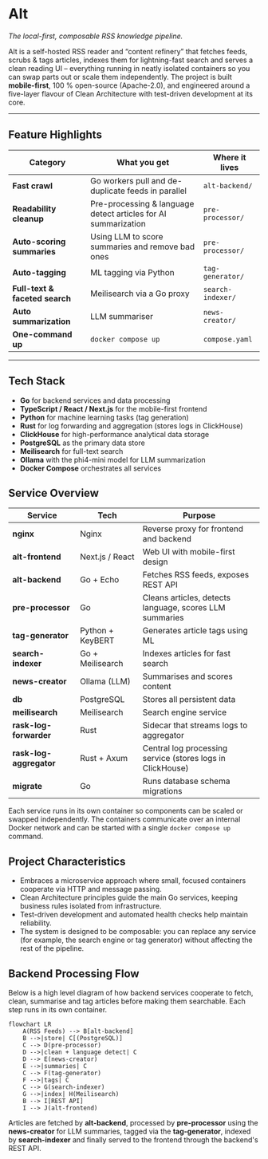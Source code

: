 # Alt

_The local-first, composable RSS knowledge pipeline._

Alt is a self-hosted RSS reader and “content refinery” that fetches feeds, scrubs & tags articles, indexes them for lightning-fast search and serves a clean reading UI – everything running in neatly isolated containers so you can swap parts out or scale them independently.
The project is built **mobile-first**, 100 % open-source (Apache-2.0), and engineered around a five-layer flavour of Clean Architecture with test-driven development at its core.

---

## Feature Highlights

| Category | What you get | Where it lives |
|----------|--------------|----------------|
| **Fast crawl** | Go workers pull and de-duplicate feeds in parallel | `alt-backend/` |
| **Readability cleanup** | Pre-processing & language detect articles for AI summarization | `pre-processor/` |
| **Auto-scoring summaries** | Using LLM to score summaries and remove bad ones | `pre-processor/` |
| **Auto-tagging** | ML tagging via Python | `tag-generator/` |
| **Full-text & faceted search** | Meilisearch via a Go proxy | `search-indexer/` |
| **Auto summarization** | LLM summariser | `news-creator/` |
| **One-command up** | `docker compose up` | `compose.yaml` |

---

## Tech Stack

- **Go** for backend services and data processing
- **TypeScript / React / Next.js** for the mobile-first frontend
- **Python** for machine learning tasks (tag generation)
- **Rust** for log forwarding and aggregation (stores logs in ClickHouse)
- **ClickHouse** for high-performance analytical data storage
- **PostgreSQL** as the primary data store
- **Meilisearch** for full-text search
- **Ollama** with the phi4-mini model for LLM summarization
- **Docker Compose** orchestrates all services

## Service Overview

| Service | Tech | Purpose |
|---------|------|---------|
| **nginx** | Nginx | Reverse proxy for frontend and backend |
| **alt-frontend** | Next.js / React | Web UI with mobile-first design |
| **alt-backend** | Go + Echo | Fetches RSS feeds, exposes REST API |
| **pre-processor** | Go | Cleans articles, detects language, scores LLM summaries |
| **tag-generator** | Python + KeyBERT | Generates article tags using ML |
| **search-indexer** | Go + Meilisearch | Indexes articles for fast search |
| **news-creator** | Ollama (LLM) | Summarises and scores content |
| **db** | PostgreSQL | Stores all persistent data |
| **meilisearch** | Meilisearch | Search engine service |
| **rask-log-forwarder** | Rust | Sidecar that streams logs to aggregator |
| **rask-log-aggregator** | Rust + Axum | Central log processing service (stores logs in ClickHouse) |
| **migrate** | Go | Runs database schema migrations |

Each service runs in its own container so components can be scaled or swapped independently. The containers communicate over an internal Docker network and can be started with a single `docker compose up` command.

## Project Characteristics

- Embraces a microservice approach where small, focused containers cooperate via HTTP and message passing.
- Clean Architecture principles guide the main Go services, keeping business rules isolated from infrastructure.
- Test-driven development and automated health checks help maintain reliability.
- The system is designed to be composable: you can replace any service (for example, the search engine or tag generator) without affecting the rest of the pipeline.

## Backend Processing Flow

Below is a high level diagram of how backend services cooperate to fetch, clean,
summarise and tag articles before making them searchable. Each step runs in its
own container.

```mermaid
flowchart LR
    A(RSS Feeds) --> B[alt-backend]
    B -->|store| C[(PostgreSQL)]
    C --> D(pre-processor)
    D -->|clean + language detect| C
    D --> E(news-creator)
    E -->|summaries| C
    C --> F(tag-generator)
    F -->|tags| C
    C --> G(search-indexer)
    G -->|index| H(Meilisearch)
    B --> I[REST API]
    I --> J(alt-frontend)
```

Articles are fetched by **alt-backend**, processed by **pre-processor** using the
**news-creator** for LLM summaries, tagged via the **tag-generator**, indexed by
**search-indexer** and finally served to the frontend through the backend's REST
API.

